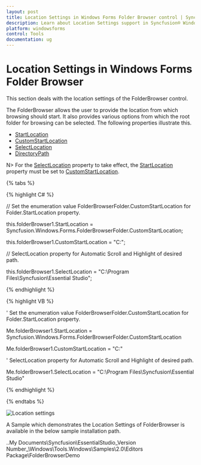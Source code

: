 ```yaml
---
layout: post
title: Location Settings in Windows Forms Folder Browser control | Syncfusion®
description: Learn about Location Settings support in Syncfusion® Windows Forms Folder Browser control and more details.
platform: windowsforms
control: Tools
documentation: ug
---
```


# Location Settings in Windows Forms Folder Browser

This section deals with the location settings of the FolderBrowser control.

The FolderBrowser allows the user to provide the location from which browsing should start. It also provides various options from which the root folder for browsing can be selected. The following properties illustrate this.

* [StartLocation](https://help.syncfusion.com/cr/windowsforms/Syncfusion.Windows.Forms.FolderBrowser.html#Syncfusion_Windows_Forms_FolderBrowser_StartLocation)
* [CustomStartLocation](https://help.syncfusion.com/cr/windowsforms/Syncfusion.Windows.Forms.FolderBrowser.html#Syncfusion_Windows_Forms_FolderBrowser_CustomStartLocation)
* [SelectLocation](https://help.syncfusion.com/cr/windowsforms/Syncfusion.Windows.Forms.FolderBrowser.html#Syncfusion_Windows_Forms_FolderBrowser_SelectLocation)
* [DirectoryPath](https://help.syncfusion.com/cr/windowsforms/Syncfusion.Windows.Forms.FolderBrowser.html#Syncfusion_Windows_Forms_FolderBrowser_DirectoryPath)

N> For the [SelectLocation](https://help.syncfusion.com/cr/windowsforms/Syncfusion.Windows.Forms.FolderBrowser.html#Syncfusion_Windows_Forms_FolderBrowser_SelectLocation) property to take effect, the [StartLocation](https://help.syncfusion.com/cr/windowsforms/Syncfusion.Windows.Forms.FolderBrowser.html#Syncfusion_Windows_Forms_FolderBrowser_StartLocation) property must be set to [CustomStartLocation](https://help.syncfusion.com/cr/windowsforms/Syncfusion.Windows.Forms.FolderBrowser.html#Syncfusion_Windows_Forms_FolderBrowser_CustomStartLocation).

{% tabs %}

{% highlight C# %}


// Set the enumeration value FolderBrowserFolder.CustomStartLocation for Folder.StartLocation property.

this.folderBrowser1.StartLocation = Syncfusion.Windows.Forms.FolderBrowserFolder.CustomStartLocation;

this.folderBrowser1.CustomStartLocation = "C:";



// SelectLocation property for Automatic Scroll and Highlight of desired path.

this.folderBrowser1.SelectLocation = "C:\\Program Files\\Syncfusion\\Essential Studio";



{% endhighlight %}

{% highlight VB %}

' Set the enumeration value FolderBrowserFolder.CustomStartLocation for Folder.StartLocation property.

Me.folderBrowser1.StartLocation = Syncfusion.Windows.Forms.FolderBrowserFolder.CustomStartLocation

Me.folderBrowser1.CustomStartLocation = "C:"



' SelectLocation property for Automatic Scroll and Highlight of desired path.

Me.folderBrowser1.SelectLocation = "C:\\Program Files\\Syncfusion\\Essential Studio"

{% endhighlight %}

{% endtabs %}

 ![Location settings](Overview_images/Overview_img410.jpeg) 
 
 
A Sample which demonstrates the Location Settings of FolderBrowser is available in the below sample installation path.

..My Documents\Syncfusion\EssentialStudio\_Version Number_\Windows\Tools.Windows\Samples\2.0\Editors Package\FolderBrowserDemo
